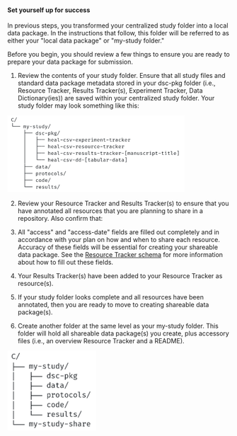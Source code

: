#### Set yourself up for success

In previous steps, you transformed your centralized study folder into a local data package. In the instructions that follow, this folder will be referred to as either your "local data package" or "my-study folder."

Before you begin, you should review a few things to ensure you are ready to prepare your data package for submission. 

1. Review the contents of your study folder. Ensure that all study files and standard data package metadata stored in your dsc-pkg folder (i.e., Resource Tracker, Results Tracker(s), Experiment Tracker, Data Dictionary(ies)) are saved within your centralized study folder. Your study folder may look something like this:

  <img src="../../assets/basic-study-folder-structure.png" alt="my-study directory structure" width="400"/>

2. Review your Resource Tracker and Results Tracker(s) to ensure that you have annotated all resources that you are planning to share in a repository. Also confirm that:
  1. All "access" and "access-date" fields are filled out completely and in accordance with your plan on how and when to share each resource. Accuracy of these fields will be essential for creating your shareable data package. See the [Resource Tracker schema](../../schemas/md_resource_tracker.md) for more information about how to fill out these fields.
  2. Your Results Tracker(s) have been added to your Resource Tracker as resource(s).

3. If your study folder looks complete and all resources have been annotated, then you are ready to move to creating shareable data package(s).

4. Create another folder at the same level as your my-study folder. This folder will hold all shareable data package(s) you create, plus accessory files (i.e., an overview Resource Tracker and a README).

  <img src="../../assets/shareable-pkg-folder-add.png" alt="my-study directory structure" width="200"/>
